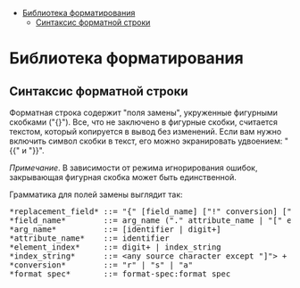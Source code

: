 - [Библиотека форматирования](#user-content-библиотека-форматирования)
  - [Синтаксис форматной строки](#user-content-синтаксис-форматной-строки)

# Библиотека форматирования

## Синтаксис форматной строки



Форматная строка содержит "поля замены", укруженные фигурными скобками ("{}").
Все, что не заключено в фигурные скобки, считается текстом, который копируется в вывод без изменений.
Если вам нужно включить символ скобки в текст, его можно экранировать удвоением: "{{" и "}}".

*Примечание*. В зависимости от режима игнорирования ошибок, закрывающая фигурная скобка может быть
единственной.


Грамматика для полей замены выглядит так:

<pre>
*replacement_field* ::= &quot;{&quot; [field_name] [&quot;!&quot; conversion] [&quot;:&quot; format_spec] &quot;}&quot;
*field_name*        ::= arg_name (&quot;.&quot; attribute_name | &quot;[&quot; element_index &quot;]&quot;)*
*arg_name*          ::= [identifier | digit+]
*attribute_name*    ::= identifier
*element_index*     ::= digit+ | index_string
*index_string*      ::= &lt;any source character except &quot;]&quot;&gt; +
*conversion*        ::= &quot;r&quot; | &quot;s&quot; | &quot;a&quot;
*format_spec*       ::= format-spec:format_spec
</pre>

<!-- -->




